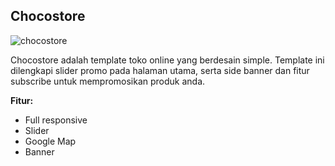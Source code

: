 Chocostore
------------

![chocostore](https://s3-ap-southeast-1.amazonaws.com/cdn2.jarvis-store.com/img/themes/chocostore/chocostore-preview.jpg)

Chocostore adalah template toko online yang berdesain simple. Template ini dilengkapi slider promo pada halaman utama, serta side banner dan fitur subscribe untuk mempromosikan produk anda.

**Fitur:**
 - Full responsive 
 - Slider 
 - Google Map 
 - Banner
